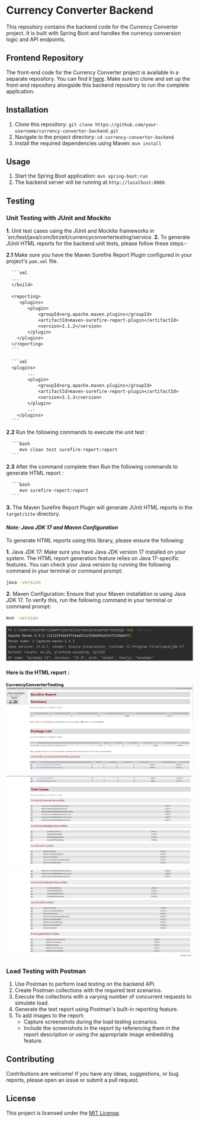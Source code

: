 # Currency Converter Backend

This repository contains the backend code for the Currency Converter project. It is built with Spring Boot and handles the currency conversion logic and API endpoints.

## Frontend Repository

The front-end code for the Currency Converter project is available in a separate repository. You can find it [here](https://github.com/mohAnan-CS/Currency-Converter-Frontend). Make sure to clone and set up the front-end repository alongside this backend repository to run the complete application.

## Installation

1. Clone this repository: `git clone https://github.com/your-username/currency-converter-backend.git`
2. Navigate to the project directory: `cd currency-converter-backend`
3. Install the required dependencies using Maven: `mvn install`

## Usage

1. Start the Spring Boot application: `mvn spring-boot:run`
2. The backend server will be running at `http://localhost:8080`.

## Testing

### Unit Testing with JUnit and Mockito

**1.** Unit test cases using the JUnit and Mockito frameworks in `src/test/java/com/birzeit/currencyconvertertesting/service.
**2.** To generate JUnit HTML reports for the backend unit tests, please follow these steps:-
   
   **2.1** Make sure you have the Maven Surefire Report Plugin configured in your project's `pom.xml` file.
   
      ```xml
      ...
      </build>
      
      <reporting>
         <plugins>
            <plugin>
                <groupId>org.apache.maven.plugins</groupId>
                <artifactId>maven-surefire-report-plugin</artifactId>
                <version>3.1.2</version>
            </plugin>
        </plugins>
      </reporting>
      ```
      
      ```xml
      <plugins>
            ...
            <plugin>
                <groupId>org.apache.maven.plugins</groupId>
                <artifactId>maven-surefire-report-plugin</artifactId>
                <version>3.1.2</version>
            </plugin>
            ...
        </plugins>
      ```
      
   **2.2** Run the following commands to execute the unit test :
   
      ```bash
         mvn clean test surefire-report:report 
      ```
      
   **2.3** After the command complete then Run the following commands to generate HTML report :
   
      ```bash
         mvn surefire-report:report 
      ```

**3.** The Maven Surefire Report Plugin will generate JUnit HTML reports in the `target/site` directory.

#### *Note: Java JDK 17 and Maven Configuration*

To generate HTML reports using this library, please ensure the following:

**1.** Java JDK 17: Make sure you have Java JDK version 17 installed on your system. The HTML report generation feature relies on Java 17-specific features. You can check your Java version by running the following command in your terminal or command prompt:

   ```bash
   java -version
   ```

**2.** Maven Configuration: Ensure that your Maven installation is using Java JDK 17. To verify this, run the following command in your terminal or command prompt:

   ```bash
   mvn -version
   ```

![mvn version](images/mvn-version.png)

#### Here is the HTML report :

![html junit report1](images/report1.png)

![html junit report2](images/report2.png)

![html junit report3](images/report3.png)

### Load Testing with Postman

1. Use Postman to perform load testing on the backend API.
2. Create Postman collections with the required test scenarios.
3. Execute the collections with a varying number of concurrent requests to simulate load.
4. Generate the test report using Postman's built-in reporting feature.
5. To add images to the report:
   - Capture screenshots during the load testing scenarios.
   - Include the screenshots in the report by referencing them in the report description or using the appropriate image embedding feature.

## Contributing

Contributions are welcome! If you have any ideas, suggestions, or bug reports, please open an issue or submit a pull request.

## License

This project is licensed under the [MIT License](https://opensource.org/licenses/MIT).
